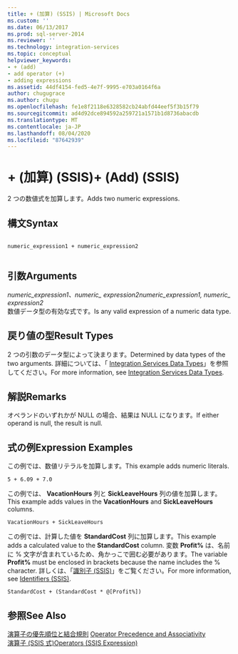 ```yaml
---
title: + (加算) (SSIS) | Microsoft Docs
ms.custom: ''
ms.date: 06/13/2017
ms.prod: sql-server-2014
ms.reviewer: ''
ms.technology: integration-services
ms.topic: conceptual
helpviewer_keywords:
- + (add)
- add operator (+)
- adding expressions
ms.assetid: 44df4154-fed5-4e7f-9995-e703a0164f6a
author: chugugrace
ms.author: chugu
ms.openlocfilehash: fe1e8f2118e6328582cb24abfd44eef5f3b15f79
ms.sourcegitcommit: ad4d92dce894592a259721a1571b1d8736abacdb
ms.translationtype: MT
ms.contentlocale: ja-JP
ms.lasthandoff: 08/04/2020
ms.locfileid: "87642939"
---
```

# <a name="-add-ssis"></a><span data-ttu-id="68e60-102">+ (加算) (SSIS)</span><span class="sxs-lookup"><span data-stu-id="68e60-102">+ (Add) (SSIS)</span></span>
  <span data-ttu-id="68e60-103">2 つの数値式を加算します。</span><span class="sxs-lookup"><span data-stu-id="68e60-103">Adds two numeric expressions.</span></span>  
  
## <a name="syntax"></a><span data-ttu-id="68e60-104">構文</span><span class="sxs-lookup"><span data-stu-id="68e60-104">Syntax</span></span>  
  
```  
  
numeric_expression1 + numeric_expression2  
  
```  
  
## <a name="arguments"></a><span data-ttu-id="68e60-105">引数</span><span class="sxs-lookup"><span data-stu-id="68e60-105">Arguments</span></span>  
 <span data-ttu-id="68e60-106">*numeric_expression1、numeric_ expression2*</span><span class="sxs-lookup"><span data-stu-id="68e60-106">*numeric_expression1, numeric_ expression2*</span></span>  
 <span data-ttu-id="68e60-107">数値データ型の有効な式です。</span><span class="sxs-lookup"><span data-stu-id="68e60-107">Is any valid expression of a numeric data type.</span></span>  
  
## <a name="result-types"></a><span data-ttu-id="68e60-108">戻り値の型</span><span class="sxs-lookup"><span data-stu-id="68e60-108">Result Types</span></span>  
 <span data-ttu-id="68e60-109">2 つの引数のデータ型によって決まります。</span><span class="sxs-lookup"><span data-stu-id="68e60-109">Determined by data types of the two arguments.</span></span> <span data-ttu-id="68e60-110">詳細については、「 [Integration Services Data Types](../data-flow/integration-services-data-types.md)」を参照してください。</span><span class="sxs-lookup"><span data-stu-id="68e60-110">For more information, see [Integration Services Data Types](../data-flow/integration-services-data-types.md).</span></span>  
  
## <a name="remarks"></a><span data-ttu-id="68e60-111">解説</span><span class="sxs-lookup"><span data-stu-id="68e60-111">Remarks</span></span>  
 <span data-ttu-id="68e60-112">オペランドのいずれかが NULL の場合、結果は NULL になります。</span><span class="sxs-lookup"><span data-stu-id="68e60-112">If either operand is null, the result is null.</span></span>  
  
## <a name="expression-examples"></a><span data-ttu-id="68e60-113">式の例</span><span class="sxs-lookup"><span data-stu-id="68e60-113">Expression Examples</span></span>  
 <span data-ttu-id="68e60-114">この例では、数値リテラルを加算します。</span><span class="sxs-lookup"><span data-stu-id="68e60-114">This example adds numeric literals.</span></span>  
  
```  
5 + 6.09 + 7.0  
```  
  
 <span data-ttu-id="68e60-115">この例では、 **VacationHours** 列と **SickLeaveHours** 列の値を加算します。</span><span class="sxs-lookup"><span data-stu-id="68e60-115">This example adds values in the **VacationHours** and **SickLeaveHours** columns.</span></span>  
  
```  
VacationHours + SickLeaveHours  
```  
  
 <span data-ttu-id="68e60-116">この例では、計算した値を **StandardCost** 列に加算します。</span><span class="sxs-lookup"><span data-stu-id="68e60-116">This example adds a calculated value to the **StandardCost** column.</span></span> <span data-ttu-id="68e60-117">変数 **Profit%** は、名前に % 文字が含まれているため、角かっこで囲む必要があります。</span><span class="sxs-lookup"><span data-stu-id="68e60-117">The variable **Profit%** must be enclosed in brackets because the name includes the % character.</span></span> <span data-ttu-id="68e60-118">詳しくは、「[識別子 &#40;SSIS&#41;](identifiers-ssis.md)」をご覧ください。</span><span class="sxs-lookup"><span data-stu-id="68e60-118">For more information, see [Identifiers &#40;SSIS&#41;](identifiers-ssis.md).</span></span>  
  
```  
StandardCost + (StandardCost * @[Profit%])  
```  
  
## <a name="see-also"></a><span data-ttu-id="68e60-119">参照</span><span class="sxs-lookup"><span data-stu-id="68e60-119">See Also</span></span>  
 <span data-ttu-id="68e60-120">[演算子の優先順位と結合規則](operator-precedence-and-associativity.md) </span><span class="sxs-lookup"><span data-stu-id="68e60-120">[Operator Precedence and Associativity](operator-precedence-and-associativity.md) </span></span>  
 [<span data-ttu-id="68e60-121">演算子 &#40;SSIS 式&#41;</span><span class="sxs-lookup"><span data-stu-id="68e60-121">Operators &#40;SSIS Expression&#41;</span></span>](operators-ssis-expression.md)  
  
  
